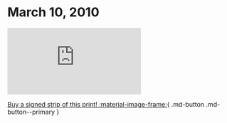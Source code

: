 # March 10, 2010

![](https://www.achewood.com/comic.php?date=03102010)

[Buy a signed strip of this print! :material-image-frame:](https://achewood-holiday-pop-up.myshopify.com/products/strip#03102010){ .md-button .md-button--primary }
